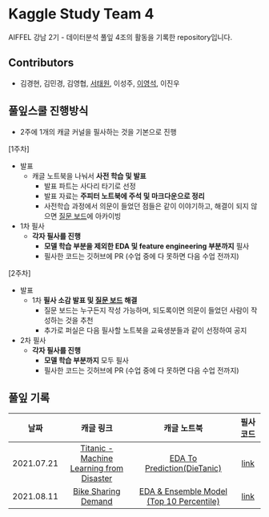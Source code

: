 # Kaggle Study Team 4

AIFFEL 강남 2기 - 데이터분석 풀잎 4조의 활동을 기록한 repository입니다.

## Contributors

- 김경현, 김민경, 김영협, [서태원](https://github.com/t1seo), 이성주, [이영석](https://github.com/younnggsuk), 이진우

## 풀잎스쿨 진행방식

- 2주에 1개의 캐글 커널을 필사하는 것을 기본으로 진행

[1주차]

- 발표
    - 캐글 노트북을 나눠서 **사전 학습 및 발표**
        - 발표 파트는 사다리 타기로 선정
        - 발표 자료는 **주피터 노트북에 주석 및 마크다운으로 정리**
        - 사전학습 과정에서 의문이 들었던 점들은 같이 이야기하고, 해결이 되지 않으면 [질문 보드](https://modulabs.notion.site/f4a2acc2b15b45219a384875ad5111d5?v=199b0ffa7c25445881ac82634ffab075)에 아카이빙
- 1차 필사
    - **각자 필사를 진행**
        - **모델 학습 부분을 제외한 EDA 및 feature engineering 부분까지** 필사
        - 필사한 코드는 깃허브에 PR (수업 중에 다 못하면 다음 수업 전까지)

[2주차]

- 발표
    - 1차 **필사 소감 발표 및 [질문 보드](https://modulabs.notion.site/f4a2acc2b15b45219a384875ad5111d5?v=199b0ffa7c25445881ac82634ffab075) 해결**
        - 질문 보드는 누구든지 작성 가능하며, 되도록이면 의문이 들었던 사람이 작성하는 것을 추천
        - 추가로 퍼실은 다음 필사할 노트북을 교육생분들과 같이 선정하여 공지
- 2차 필사
    - **각자 필사를 진행**
        - **모델 학습 부분까지** 모두 필사
        - 필사한 코드는 깃허브에 PR (수업 중에 다 못하면 다음 수업 전까지)


## 풀잎 기록

|날짜|캐글 링크|캐글 노트북|필사 코드|
|:---:|:---:|:---:|:---:|
|2021.07.21|<a href="https://www.kaggle.com/c/titanic" target="_blank" rel="noopener noreferrer">Titanic - Machine Learning from Disaster</a>|<a href="https://www.kaggle.com/ash316/eda-to-prediction-dietanic" target="_blank" rel="noopener noreferrer">EDA To Prediction(DieTanic)</a>|[link](./titanic)|
|2021.08.11|<a href="https://www.kaggle.com/c/bike-sharing-demand" target="_blank" rel="noopener noreferrer">Bike Sharing Demand</a>|<a href="https://www.kaggle.com/viveksrinivasan/eda-ensemble-model-top-10-percentile" target="_blank" rel="noopener noreferrer">EDA & Ensemble Model (Top 10 Percentile)</a>|[link](./bike_sharing)|

